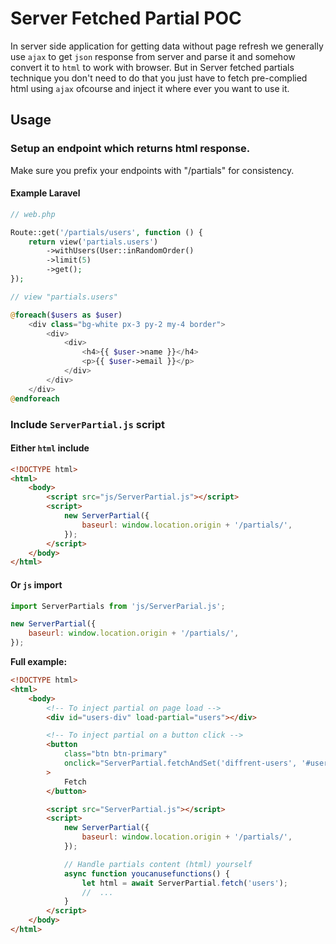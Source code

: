 # Server Fetched Partial POC

In server side application for getting data without page refresh we generally use `ajax` to get `json` response from server and parse it and somehow convert it to `html` to work with browser. But in Server fetched partials technique you don't need to do that you just have to fetch pre-complied html using `ajax` ofcourse and inject it where ever you want to use it.

## Usage

### Setup an endpoint which returns html response.

Make sure you prefix your endpoints with "/partials" for consistency.

#### Example **Laravel**

```php
// web.php

Route::get('/partials/users', function () {
    return view('partials.users')
        ->withUsers(User::inRandomOrder()
        ->limit(5)
        ->get();
});
```

```php
// view "partials.users"

@foreach($users as $user)
    <div class="bg-white px-3 py-2 my-4 border">
        <div>
			<div>
                <h4>{{ $user->name }}</h4>
                <p>{{ $user->email }}</p>
            </div>
        </div>
    </div>
@endforeach
```

### Include `ServerPartial.js` script

#### Either `html` include

```html
<!DOCTYPE html>
<html>
	<body>
		<script src="js/ServerPartial.js"></script>
		<script>
			new ServerPartial({
				baseurl: window.location.origin + '/partials/',
			});
		</script>
	</body>
</html>
```

#### Or `js` import

```js
import ServerPartials from 'js/ServerParial.js';

new ServerPartial({
	baseurl: window.location.origin + '/partials/',
});
```

**Full example:**

```html
<!DOCTYPE html>
<html>
	<body>
		<!-- To inject partial on page load -->
		<div id="users-div" load-partial="users"></div>

		<!-- To inject partial on a button click -->
		<button
			class="btn btn-primary"
			onclick="ServerPartial.fetchAndSet('diffrent-users', '#users-div')"
		>
			Fetch
		</button>

		<script src="ServerPartial.js"></script>
		<script>
			new ServerPartial({
				baseurl: window.location.origin + '/partials/',
			});

			// Handle partials content (html) yourself
			async function youcanusefunctions() {
				let html = await ServerPartial.fetch('users');
				//  ...
			}
		</script>
	</body>
</html>
```
